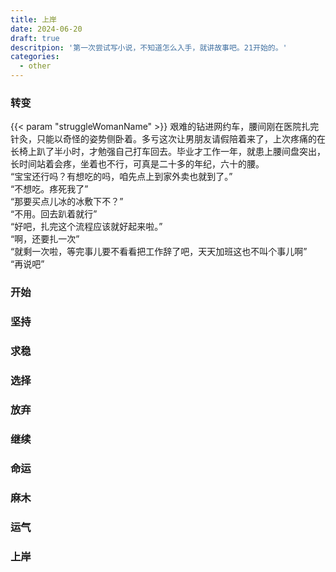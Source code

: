 ```yaml
---
title: 上岸
date: 2024-06-20
draft: true
descritpion: '第一次尝试写小说，不知道怎么入手，就讲故事吧。21开始的。'
categories:
  - other
---
```

### 转变
{{< param "struggleWomanName" >}} 艰难的钻进网约车，腰间刚在医院扎完针灸，只能以奇怪的姿势侧卧着。多亏这次让男朋友请假陪着来了，上次疼痛的在长椅上趴了半小时，才勉强自己打车回去。毕业才工作一年，就患上腰间盘突出，长时间站着会疼，坐着也不行，可真是二十多的年纪，六十的腰。    
“宝宝还行吗？有想吃的吗，咱先点上到家外卖也就到了。”    
“不想吃。疼死我了”    
“那要买点儿冰的冰敷下不？”    
“不用。回去趴着就行”    
“好吧，扎完这个流程应该就好起来啦。”    
“啊，还要扎一次”    
“就剩一次啦，等完事儿要不看看把工作辞了吧，天天加班这也不叫个事儿啊”    
“再说吧”
### 开始
### 坚持
### 求稳
### 选择
### 放弃
### 继续
### 命运
### 麻木
### 运气
### 上岸